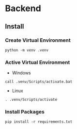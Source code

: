 # Backend

## Install

### Create Virtual Environment

```
python -m venv .venv
```

### Active Virtual Environment

- Windows

```
call .venv/Scripts/activate.bat
```

- Linux

```
. .venv/Scripts/activate
```

### Install Packages

```
pip install -r requirements.txt
```
